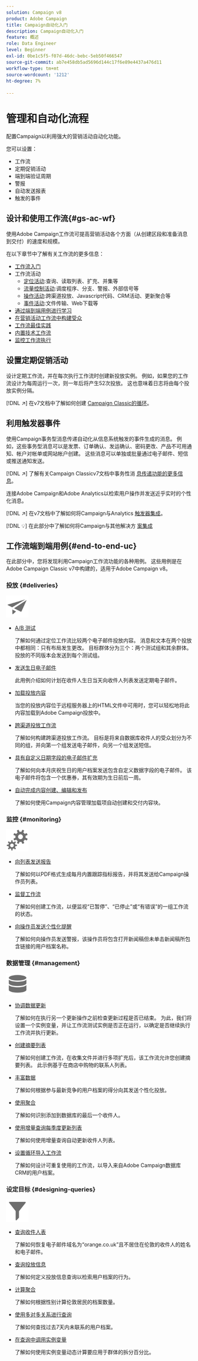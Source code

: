 ```yaml
---
solution: Campaign v8
product: Adobe Campaign
title: Campaign自动化入门
description: Campaign自动化入门
feature: 概述
role: Data Engineer
level: Beginner
exl-id: 0be1c5f5-f07d-46dc-bebc-5eb50f466547
source-git-commit: ab7e458db5ad5696d144c17f6e89e4437a476d11
workflow-type: tm+mt
source-wordcount: '1212'
ht-degree: 7%

---
```


# 管理和自动化流程

配置Campaign以利用强大的营销活动自动化功能。

您可以设置：

* 工作流
* 定期促销活动
* 端到端验证周期
* 警报
* 自动发送报表
* 触发的事件

## 设计和使用工作流{#gs-ac-wf}

使用Adobe Campaign工作流可提高营销活动各个方面（从创建区段和准备消息到交付）的速度和规模。

在以下章节中了解有关工作流的更多信息：

* [工作流入门](https://experienceleague.adobe.com/docs/campaign-classic/using/automating-with-workflows/introduction/about-workflows.html?lang=en#automating-with-workflows)
* 工作流活动
   * [定位活动](https://experienceleague.adobe.com/docs/campaign-classic/using/automating-with-workflows/targeting-activities/about-targeting-activities.html):查询、读取列表、扩充、并集等
   * [流量控制活动](https://experienceleague.adobe.com/docs/campaign-classic/using/automating-with-workflows/flow-control-activities/about-flow-control-activities.html):调度程序、分支、警报、外部信号等
   * [操作活动](https://experienceleague.adobe.com/docs/campaign-classic/using/automating-with-workflows/action-activities/about-action-activities.html):跨渠道投放、Javascript代码、CRM活动、更新聚合等
   * [事件活动](https://experienceleague.adobe.com/docs/campaign-classic/using/automating-with-workflows/action-activities/about-action-activities.html):文件传输、Web下载等
* [通过端到端用例进行学习](#end-to-end-uc)
* [在营销活动工作流中构建受众](https://experienceleague.adobe.com/docs/campaign-classic/using/orchestrating-campaigns/orchestrate-campaigns/marketing-campaign-target.html?lang=en#building-the-main-target-in-a-workflow)
* [工作流最佳实践](https://experienceleague.adobe.com/docs/campaign-classic/using/automating-with-workflows/introduction/workflow-best-practices.html)
* [内置技术工作流](https://experienceleague.adobe.com/docs/campaign-classic/using/automating-with-workflows/advanced-management/about-technical-workflows.html)
* [监控工作流执行](https://experienceleague.adobe.com/docs/campaign-classic/using/automating-with-workflows/monitoring-workflows/monitoring-workflow-execution.html)


## 设置定期促销活动

设计定期工作流，并在每次执行工作流时创建新投放实例。 例如，如果您的工作流设计为每周运行一次，则一年后将产生52次投放。 这也意味着日志将由每个投放实例分隔。

[!DNL :arrow_upper_right:] 在v7文档中了解如何创建 [Campaign Classic的循环](https://experienceleague.adobe.com/docs/campaign-classic/using/orchestrating-campaigns/orchestrate-campaigns/setting-up-marketing-campaigns.html?lang=en#recurring-and-periodic-campaigns)。


## 利用触发器事件

使用Campaign事务型消息传递自动化从信息系统触发的事件生成的消息。 例如，这些事务型消息可以是发票、订单确认、发运确认、密码更改、产品不可用通知、帐户对帐单或网站帐户创建。 这些消息可以单独或批量通过电子邮件、短信或推送通知发送。

[!DNL :arrow_upper_right:] 了解有关Campaign Classicv7文档中事务性消 [息传递功能的更多信息](https://experienceleague.adobe.com/docs/campaign-classic/using/transactional-messaging/introduction/about-transactional-messaging.html?lang=en#transactional-messaging)。


连接Adobe Campaign和Adobe Analytics以检索用户操作并发送近乎实时的个性化消息。

[!DNL :arrow_upper_right:] 在v7文档中了解如何将Campaign与Analytics [触发器集成](https://experienceleague.adobe.com/docs/campaign-classic/using/integrating-with-adobe-experience-cloud/experience-triggers/about-triggers.html?lang=en#integrating-with-adobe-experience-cloud)。

[!DNL :bulb:] 在此部分中了解如何将Campaign与其他解决方 [案集成](../start/connect.md)


## 工作流端到端用例{#end-to-end-uc}

在此部分中，您将发现利用Campaign工作流功能的各种用例。 这些用例是在Adobe Campaign Classic v7中构建的，适用于Adobe Campaign v8。

### 投放 {#deliveries}

<img src="assets/do-not-localize/icon_send.svg" width="60px">

* [A/B 测试](https://experienceleague.adobe.com/docs/campaign-classic/using/sending-messages/a-b-testing/use-case/a-b-testing-use-case.html)

   了解如何通过定位工作流比较两个电子邮件投放内容。 消息和文本在两个投放中都相同：只有布局发生更改。 目标群体分为三个：两个测试组和其余群体。 投放的不同版本会发送到每个测试组。

* [发送生日电子邮件](https://experienceleague.adobe.com/docs/campaign-classic/using/automating-with-workflows/use-cases/deliveries/sending-a-birthday-email.html)

   此用例介绍如何计划在收件人生日当天向收件人列表发送定期电子邮件。

* [加载投放内容](https://experienceleague.adobe.com/docs/campaign-classic/using/automating-with-workflows/use-cases/deliveries/loading-delivery-content.html)

   当您的投放内容位于远程服务器上的HTML文件中可用时，您可以轻松地将此内容加载到Adobe Campaign投放中。

* [跨渠道投放工作流](https://experienceleague.adobe.com/docs/campaign-classic/using/automating-with-workflows/use-cases/deliveries/cross-channel-delivery-workflow.html)

   了解如何构建跨渠道投放工作流。 目标是将来自数据库收件人的受众划分为不同的组，并向第一个组发送电子邮件，向另一个组发送短信。

* [具有自定义日期字段的电子邮件扩充](https://experienceleague.adobe.com/docs/campaign-classic/using/automating-with-workflows/use-cases/deliveries/email-enrichment-with-custom-date-fields.html)

   了解如何向本月庆祝生日的用户档案发送包含自定义数据字段的电子邮件。 该电子邮件将包含一个优惠券，其有效期为生日前后一周。

* [自动完成内容创建、编辑和发布](https://experienceleague.adobe.com/docs/campaign-classic/using/sending-messages/content-management/automating-via-workflows.html)

   了解如何使用Campaign内容管理加载项自动创建和交付内容块。


### 监控 {#monitoring}

<img src="assets/do-not-localize/icon_monitoring.svg" width="60px">

* [向列表发送报告](https://experienceleague.adobe.com/docs/campaign-classic/using/automating-with-workflows/use-cases/monitoring/sending-a-report-to-a-list.html)

   了解如何以PDF格式生成每月内置跟踪指标报告，并将其发送给Campaign操作员列表。

* [监督工作流](https://experienceleague.adobe.com/docs/campaign-classic/using/automating-with-workflows/use-cases/monitoring/supervising-workflows.html)

   了解如何创建工作流，以便监视“已暂停”、“已停止”或“有错误”的一组工作流的状态。

* [向操作员发送个性化提醒](https://experienceleague.adobe.com/docs/campaign-classic/using/automating-with-workflows/use-cases/monitoring/sending-personalized-alerts-to-operators.html)

   了解如何向操作员发送警报，该操作员将包含打开新闻稿但未单击新闻稿所包含链接的用户档案名称。

### 数据管理 {#management}

<img src="assets/do-not-localize/icon_manage.svg" width="60px">

* [协调数据更新](https://experienceleague.adobe.com/docs/campaign-classic/using/automating-with-workflows/use-cases/data-management/coordinating-data-updates.html)

   了解如何在执行另一个更新操作之前检查更新过程是否已结束。 为此，我们将设置一个实例变量，并让工作流测试实例是否正在运行，以确定是否继续执行工作流并执行更新。

* [创建摘要列表](https://experienceleague.adobe.com/docs/campaign-classic/using/automating-with-workflows/use-cases/data-management/creating-a-summary-list.html)

   了解如何创建工作流，在收集文件并进行多项扩充后，该工作流允许您创建摘要列表。 此示例基于在商店中购物的联系人列表。

* [丰富数据](https://experienceleague.adobe.com/docs/campaign-classic/using/automating-with-workflows/use-cases/data-management/enriching-data.html)

   了解如何根据参与最新竞争的用户档案的得分向其发送个性化投放。

* [使用聚合](https://experienceleague.adobe.com/docs/campaign-classic/using/automating-with-workflows/use-cases/data-management/using-aggregates.html)

   了解如何识别添加到数据库的最后一个收件人。

* [使用增量查询每季度更新列表](https://experienceleague.adobe.com/docs/campaign-classic/using/automating-with-workflows/use-cases/designing-queries/quarterly-list-update.html)

   了解如何使用增量查询自动更新收件人列表。

* [设置循环导入工作流](https://experienceleague.adobe.com/docs/campaign-classic/using/automating-with-workflows/use-cases/data-management/recurring-import-workflow.html)

   了解如何设计可重复使用的工作流，以导入来自Adobe Campaign数据库CRM的用户档案。

### 设定目标 {#designing-queries}

<img src="assets/do-not-localize/icon_filter.svg" width="60px">

* [查询收件人表](https://experienceleague.adobe.com/docs/campaign-classic/using/automating-with-workflows/use-cases/designing-queries/querying-recipient-table.html)

   了解如何恢复电子邮件域名为“orange.co.uk”且不居住在伦敦的收件人的姓名和电子邮件。

* [查询投放信息](https://experienceleague.adobe.com/docs/campaign-classic/using/automating-with-workflows/use-cases/designing-queries/querying-delivery-information.html)

   了解如何定义投放信息查询以检索用户档案的行为。

* [计算聚合](https://experienceleague.adobe.com/docs/campaign-classic/using/automating-with-workflows/use-cases/designing-queries/performing-aggregate-computing.html)

   了解如何根据性别计算伦敦居民的档案数量。

* [使用多对多关系进行查询](https://experienceleague.adobe.com/docs/campaign-classic/using/automating-with-workflows/use-cases/designing-queries/querying-using-many-to-many-relationship.html)

   了解如何查找过去7天内未联系的用户档案。

* [在查询中调用实例变量](https://experienceleague.adobe.com/docs/campaign-classic/using/automating-with-workflows/advanced-management/javascript-scripts-and-templates.html?lang=en#example)

   了解如何使用实例变量动态计算要应用于群体的拆分百分比。

